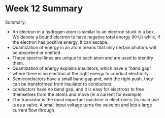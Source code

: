 # Week 12 Summary

Summary:

* An electron in a hydrogen atom is similar to an electron stuck in a box. We denote a bound electron to have negative total energy \(K+U\) while, if the electron has positive energy, it can escape.
* Quantization of energy in an atom means that only certain photons will be absorbed or emitted.
* These spectral lines are unique to each atom and are used to identify them.
* Quantization of energy explains insulators, which have a "band gap" where there is no electron at the right energy to conduct electricity.
* Semiconductors have a small band gap and, with the right push, they can be transformed from insulator to conductors.
* conductors have no band gap, and it is easy for electrons to free themselves from the atoms and move \(in a current for example\)
* The transistor is the most important machine in electronics. Its main use is as a valve. A small input voltage turns the valve on and lets a large current flow through.

